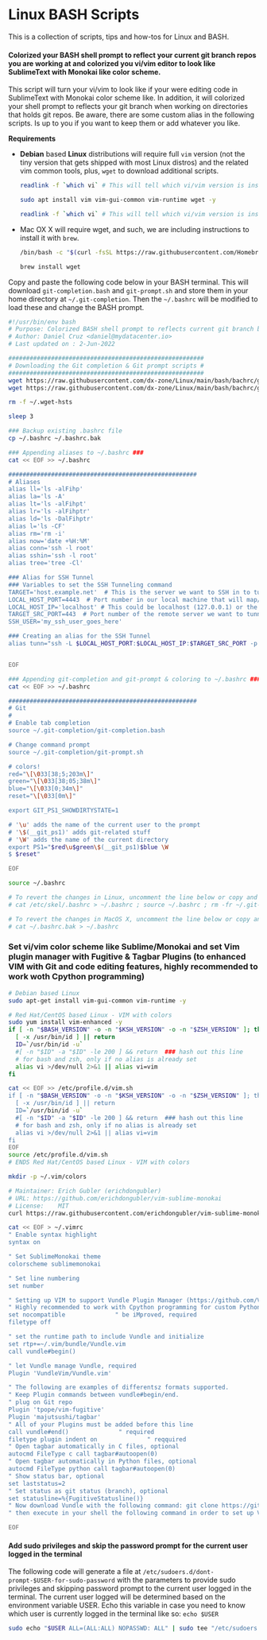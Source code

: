 # Linux BASH Scripts



This is a collection of scripts, tips and how-tos for Linux and BASH.



#### Colorized your BASH shell prompt to reflect your current git branch repos you are working at and colorized you vi/vim editor to look like SublimeText with Monokai like color scheme.


This script will turn your vi/vim to look like if your were editing code in SublimeText with Monokai color scheme like. In addition, it will colorized your shell prompt to reflects your git branch when working on directories that holds git repos. Be aware, there are some custom alias in the following scripts. Is up to you if you want to keep them or add whatever you like.



**Requirements**

* **Debian** based **Linux** distributions will require full `vim` version (not the tiny version that gets shipped with most Linux distros) and the related vim common tools, plus, `wget` to download additional scripts.

  ```bash
  readlink -f `which vi` # This will tell which vi/vim version is installed, it should be vim.tiny in most cases.
  
  sudo apt install vim vim-gui-common vim-runtime wget -y
  
  readlink -f `which vi` # This will tell which vi/vim version is installed, it should be vim.basic after installing vi/vim full version
  ```

* Mac OX X will require wget, and such, we are including instructions to install it with `brew`.

  ```bash
  /bin/bash -c "$(curl -fsSL https://raw.githubusercontent.com/Homebrew/install/HEAD/install.sh)"
  
  brew install wget
  ```

  

Copy and paste the following code below in your BASH terminal. This will download `git-completion.bash` and `git-prompt.sh` and store them in your home directory at `~/.git-completion`. Then the `~/.bashrc` will be modified to load these and change the BASH prompt.



```bash
#!/usr/bin/env bash
# Purpose: Colorized BASH shell prompt to reflects current git branch being worked at and colorized vi/vim to look like SublimeText with Monokai color scheme.
# Author: Daniel Cruz <daniel@mydatacenter.io>
# Last updated on : 2-Jun-2022

#######################################################
# Downloading the Git completion & Git prompt scripts #
#######################################################
wget https://raw.githubusercontent.com/dx-zone/Linux/main/bash/bachrc/git-prompt.sh -P ~/.git-completion
wget https://raw.githubusercontent.com/dx-zone/Linux/main/bash/bachrc/git-completion.bash -P ~/.git-completion

rm -f ~/.wget-hsts

sleep 3

### Backup existing .bashrc file
cp ~/.bashrc ~/.bashrc.bak

### Appending aliases to ~/.bashrc ###
cat << EOF >> ~/.bashrc

#####################################################
# Aliases
alias ll='ls -alFihp'
alias la='ls -A'
alias lt='ls -alFihpt'
alias lr='ls -alFihptr'
alias ld='ls -DalFihptr'
alias l='ls -CF'
alias rm='rm -i'
alias now='date +%H:%M'
alias conn='ssh -l root'
alias sshin='ssh -l root'
alias tree='tree -Cl'

### Alias for SSH Tunnel
### Variables to set the SSH Tunneling command
TARGET='host.example.net'  # This is the server we want to SSH in to tunnel that server's port back to our local machine port
LOCAL_HOST_PORT=4443  # Port number in our local machine that will map/tunnel back the remote server's port (HTTPS/443 in our example) in our local machine
LOCAL_HOST_IP='localhost' # This could be localhost (127.0.0.1) or the IP of the local machine
TARGET_SRC_PORT=443  # Port number of the remote server we want to tunnel
SSH_USER='my_ssh_user_goes_here'

### Creating an alias for the SSH Tunnel
alias tunn="ssh -L $LOCAL_HOST_PORT:$LOCAL_HOST_IP:$TARGET_SRC_PORT -p 22 -l $SSH_USER $TARGET -N -f"


EOF

### Appending git-completion and git-prompt & coloring to ~/.bashrc ###
cat << EOF >> ~/.bashrc

#####################################################
# Git
#
# Enable tab completion
source ~/.git-completion/git-completion.bash

# Change command prompt
source ~/.git-completion/git-prompt.sh

# colors!
red="\[\033[38;5;203m\]"
green="\[\033[38;05;38m\]"
blue="\[\033[0;34m\]"
reset="\[\033[0m\]"

export GIT_PS1_SHOWDIRTYSTATE=1

# '\u' adds the name of the current user to the prompt
# '\$(__git_ps1)' adds git-related stuff
# '\W' adds the name of the current directory
export PS1="$red\u$green\$(__git_ps1)$blue \W
$ $reset"

EOF

source ~/.bashrc

# To revert the changes in Linux, uncomment the line below or copy and paste it in your terminal without the # symbol
# cat /etc/skel/.bashrc > ~/.bashrc ; source ~/.bashrc ; rm -fr ~/.git-completion

# To revert the changes in MacOS X, uncomment the line below or copy and paste it in your terminal without the # symbol
# cat ~/.bashrc.bak > ~/.bashrc

```



### Set vi/vim color scheme like Sublime/Monokai and set Vim plugin manager with Fugitive & Tagbar Plugins (to enhanced VIM with Git and code editing features, highly recommended to work woth Cpython programming)

```bash
# Debian based Linux
sudo apt-get install vim-gui-common vim-runtime -y

# Red Hat/CentOS based Linux - VIM with colors
sudo yum install vim-enhanced -y
if [ -n "$BASH_VERSION" -o -n "$KSH_VERSION" -o -n "$ZSH_VERSION" ]; then
  [ -x /usr/bin/id ] || return
  ID=`/usr/bin/id -u`
  #[ -n "$ID" -a "$ID" -le 200 ] && return  ### hash out this line
  # for bash and zsh, only if no alias is already set
  alias vi >/dev/null 2>&1 || alias vi=vim
fi

cat << EOF >> /etc/profile.d/vim.sh
if [ -n "$BASH_VERSION" -o -n "$KSH_VERSION" -o -n "$ZSH_VERSION" ]; then
  [ -x /usr/bin/id ] || return
  ID=`/usr/bin/id -u`
  #[ -n "$ID" -a "$ID" -le 200 ] && return  ### hash out this line
  # for bash and zsh, only if no alias is already set
  alias vi >/dev/null 2>&1 || alias vi=vim
fi
EOF
source /etc/profile.d/vim.sh
# ENDS Red Hat/CentOS based Linux - VIM with colors

mkdir -p ~/.vim/colors

# Maintainer: Erich Gubler (erichdongubler)
# URL: https://github.com/erichdongubler/vim-sublime-monokai
# License:    MIT
curl https://raw.githubusercontent.com/erichdongubler/vim-sublime-monokai/master/colors/sublimemonokai.vim -o ~/.vim/colors/sublimemonokai.vim

cat << EOF > ~/.vimrc
" Enable syntax highlight
syntax on

" Set SublimeMonokai theme
colorscheme sublimemonokai

" Set line numbering
set number

" Setting up VIM to support Vundle Plugin Manager (https://github.com/VundleVim/Vundle.vim.git)
" Highly recommended to work with Cpython programming for custom Python implementations
set nocompatible              " be iMproved, required
filetype off

" set the runtime path to include Vundle and initialize
set rtp+=~/.vim/bundle/Vundle.vim
call vundle#begin()

" let Vundle manage Vundle, required
Plugin 'VundleVim/Vundle.vim'

" The following are examples of differentsz formats supported.
" Keep Plugin commands between vundle#begin/end.
" plug on Git repo
Plugin 'tpope/vim-fugitive'
Plugin 'majutsushi/tagbar'
" All of your Plugins must be added before this line
call vundle#end()              " required
filetype plugin indent on              " reqquired
" Open tagbar automatically in C files, optional
autocmd FileType c call tagbar#autoopen(0)
" Open tagbar automatically in Python files, optional
autocmd FileType python call tagbar#autoopen(0)
" Show status bar, optional
set laststatus=2
" Set status as git status (branch), optional
set statusline=%{FugitiveStatusline()}
" Now download Vundle with the following command: git clone https://github.com/VundleVim/Vundle.vim.git ~/.vim/bundle/Vundle.vim
" then execute in your shell the following command in order to set up Vundle and the plugins: vim +PluginInstall +qall

EOF


```



#### Add sudo privileges and skip the password prompt for the current user logged in the terminal

The following code will generate a file at `/etc/sudoers.d/dont-prompt-$USER-for-sudo-password` with the parameters to provide sudo privileges and skipping password prompt to the current user logged in the terminal.  The current user logged will be determined based on the environment variable USER. Echo this variable in case you need to know which user is currently logged in the terminal like so: `echo $USER`

```bash
sudo echo "$USER ALL=(ALL:ALL) NOPASSWD: ALL" | sudo tee "/etc/sudoers.d/dont-prompt-$USER-for-sudo-password"
```



